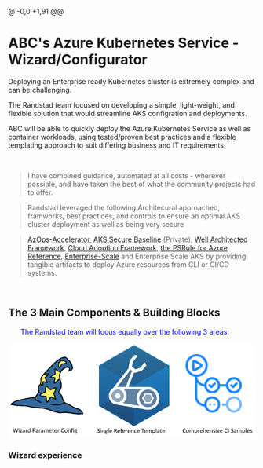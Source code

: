 @ -0,0 +1,91 @@
# ABC's Azure Kubernetes Service - Wizard/Configurator

Deploying an Enterprise ready Kubernetes cluster is extremely complex and can be challenging.

The Randstad team focused on developing a simple, light-weight, and flexible solution that would streamline AKS configration and deployments.

ABC will be able to quickly deploy the Azure Kubernetes Service as well as container workloads, using tested/proven best practices and a flexible templating approach to suit differing business and IT requirements.

<BR>

> I have combined guidance, automated at all costs - wherever possible, and have taken the best of what the community projects had to offer.

> Randstad leveraged the following Architecural approached, framworks, best practices, and controls to ensure an optimal AKS cluster deployment as well as being very secure

> [AzOps-Accelerator](https://github.com/RTmtfiallos/AzOps-Accelerator ), [AKS Secure Baseline](https://docs.microsoft.com/en-us/azure/architecture/reference-architectures/containers/aks/secure-baseline-aks ) (Private), [Well Architected Framework](https://docs.microsoft.com/en-us/azure/architecture/framework/ ), [Cloud Adoption Framework](https://azure.microsoft.com/en-gb/cloud-adoption-framework/ ), [the PSRule for Azure Reference](https://azure.github.io/PSRule.Rules.Azure/en/rules/module/ ), [Enterprise-Scale](https://github.com/Azure/Enterprise-Scale ) and Enterprise Scale AKS by providing tangible artifacts to deploy Azure resources from CLI or CI/CD systems.

<BR>

## The 3 Main Components & Building Blocks

<p style="margin-left:5%; margin-right:10%; color:blue">The Randstad team will focus equally over the following 3 areas:<P>

![project component areas](docassets/AKSBicepComponents.png )

### Wizard experience
